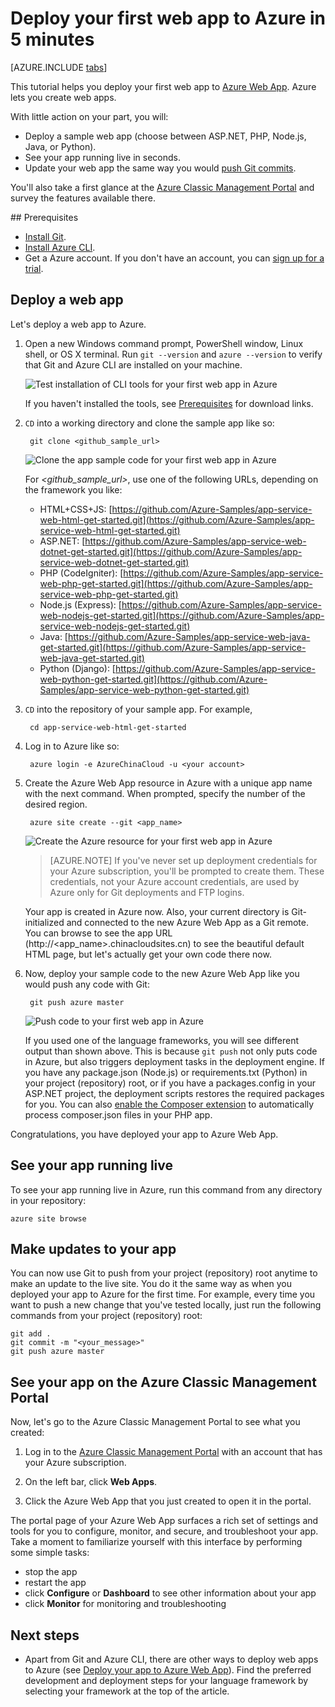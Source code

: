 <properties 
	pageTitle="Deploy your first web app to Azure in 5 minutes" 
	description="Learn how easy it is to run web apps in Azure by deploying a sample app with only a few steps. Start doing real development in 5 minutes and see results immediately." 
	services="app-service\web"
	documentationCenter=""
	authors="cephalin" 
	manager="wpickett" 
	editor="" 
/>

<tags
	ms.service="app-service-web"
	ms.date="05/12/2016"
	wacn.date=""/>
	
# Deploy your first web app to Azure in 5 minutes

[AZURE.INCLUDE [tabs](../includes/app-service-web-get-started-nav-tabs.md)]

This tutorial helps you deploy your first web app to [Azure Web App](/documentation/services/web-sites). 
Azure lets you create web apps.

With little action on your part, you will: 

- Deploy a sample web app (choose between ASP.NET, PHP, Node.js, Java, or Python).
- See your app running live in seconds.
- Update your web app the same way you would [push Git commits](https://git-scm.com/docs/git-push).

You'll also take a first glance at the [Azure Classic Management Portal](https://manage.windowsazure.cn) and survey the features available there. 

##<a name="Prerequisites"></a> Prerequisites

- [Install Git](http://www.git-scm.com/downloads). 
- [Install Azure CLI](/documentation/articles/xplat-cli-install/). 
- Get a Azure account. If you don't have an account, you can 
[sign up for a trial](/pricing/1rmb-trial/?WT.mc_id=A261C142F).

## Deploy a web app

Let's deploy a web app to Azure. 

1. Open a new Windows command prompt, PowerShell window, Linux shell, or OS X terminal. Run `git --version` and `azure --version` to verify that Git and Azure CLI 
are installed on your machine. 

    ![Test installation of CLI tools for your first web app in Azure](./media/app-service-web-get-started/1-test-tools.png)

    If you haven't installed the tools, see [Prerequisites](#Prerequisites) for download links.

1. `CD` into a working directory and clone the sample app like so:

        git clone <github_sample_url>

    ![Clone the app sample code for your first web app in Azure](./media/app-service-web-get-started/2-clone-sample.png)

    For *&lt;github_sample_url>*, use one of the following URLs, depending on the framework you like: 

    - HTML+CSS+JS: [https://github.com/Azure-Samples/app-service-web-html-get-started.git](https://github.com/Azure-Samples/app-service-web-html-get-started.git)
    - ASP.NET: [https://github.com/Azure-Samples/app-service-web-dotnet-get-started.git](https://github.com/Azure-Samples/app-service-web-dotnet-get-started.git)
    - PHP (CodeIgniter): [https://github.com/Azure-Samples/app-service-web-php-get-started.git](https://github.com/Azure-Samples/app-service-web-php-get-started.git)
    - Node.js (Express): [https://github.com/Azure-Samples/app-service-web-nodejs-get-started.git](https://github.com/Azure-Samples/app-service-web-nodejs-get-started.git) 
    - Java: [https://github.com/Azure-Samples/app-service-web-java-get-started.git](https://github.com/Azure-Samples/app-service-web-java-get-started.git)
    - Python (Django): [https://github.com/Azure-Samples/app-service-web-python-get-started.git](https://github.com/Azure-Samples/app-service-web-python-get-started.git)

2. `CD` into the repository of your sample app. For example, 

        cd app-service-web-html-get-started

3. Log in to Azure like so:

        azure login -e AzureChinaCloud -u <your account>

4. Create the Azure Web App resource in Azure with a unique app name with the next command. When prompted, specify the number of the desired region.

        azure site create --git <app_name>
    
    ![Create the Azure resource for your first web app in Azure](./media/app-service-web-get-started/4-create-site.png)
    
    >[AZURE.NOTE] If you've never set up deployment credentials for your Azure subscription, you'll be prompted to create them. These credentials, not your
    Azure account credentials, are used by Azure only for Git deployments and FTP logins. 
    
    Your app is created in Azure now. Also, your current directory is Git-initialized and connected to the new Azure Web App as a Git remote.
    You can browse to see the app URL (http://&lt;app_name>.chinacloudsites.cn) to see the beautiful default HTML page, but let's actually get your own code there now.

4. Now, deploy your sample code to the new Azure Web App like you would push any code with Git:

        git push azure master 

    ![Push code to your first web app in Azure](./media/app-service-web-get-started/5-push-code.png)    
    
    If you used one of the language frameworks, you will see different output than shown above. This is because `git push` not only puts code in Azure, but also triggers deployment tasks 
    in the deployment engine. If you have any package.json 
    (Node.js) or requirements.txt (Python) in your project (repository) root, or if you have a packages.config in your ASP.NET project, the deployment 
    scripts restores the required packages for you. You can also [enable the Composer extension](/documentation/articles/web-sites-php-mysql-deploy-use-git/#composer) to automatically process composer.json files
    in your PHP app.

Congratulations, you have deployed your app to Azure Web App. 

## See your app running live

To see your app running live in Azure, run this command from any directory in your repository:

    azure site browse

## Make updates to your app

You can now use Git to push from your project (repository) root anytime to make an update to the live site. You do it the same way as when you deployed your app to Azure 
for the first time. For example, every time you want to push a new change that you've tested locally, just run the following commands from your project 
(repository) root:
    
    git add .
    git commit -m "<your_message>"
    git push azure master

## See your app on the Azure Classic Management Portal

Now, let's go to the Azure Classic Management Portal to see what you created:

1. Log in to the [Azure Classic Management Portal](https://manage.windowsazure.cn) with an account that has your Azure subscription.

2. On the left bar, click **Web Apps**.

3. Click the Azure Web App that you just created to open it in the portal.

The portal page of your Azure Web App surfaces a rich set of settings and tools for you to configure, monitor, and secure, and troubleshoot your app. Take a moment to 
familiarize yourself with this interface by performing some simple tasks:

- stop the app
- restart the app
- click **Configure** or **Dashboard** to see other information about your app
- click **Monitor** for monitoring and troubleshooting  

## Next steps

- Apart from Git and Azure CLI, there are other ways to deploy web apps to Azure (see [Deploy your app to Azure Web App](/documentation/articles/web-sites-deploy/)).
Find the preferred development and deployment steps for your language framework by selecting your framework at the top of the article.
